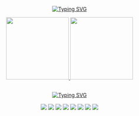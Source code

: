 <p align="center">
  <a href="https://git.io/typing-svg">
    <img src="https://readme-typing-svg.demolab.com?      font=VT323&size=35&pause=1000&color=FFFFFF&center=true&width=435&lines=Hello!;My+name+is+Tiago!;Welcome+to+my+profile!" alt="Typing SVG" />
  </a>
</p>

<div align=center>
  <a href="https://github.com/seu-usuário-aqui">
  <img height="170em" src="https://github-readme-stats.vercel.app/api?username=Tiaguh&show_icons=true&theme=dark&include_all_commits=true&count_private=true"/>
  <img height="170em" src="https://github-readme-stats.vercel.app/api/top-langs/?username=Tiaguh&layout=compact&langs_count=7&theme=dark"/>
</div>

<br>

<p align="center">
  <a href="https://git.io/typing-svg"><img src="https://readme-typing-svg.demolab.com?font=VT323&size=35&pause=10000&color=FFFFFF&center=true&repeat=true&width=435&lines=Tools+and+Languages..." alt="Typing SVG" />
  </a>
</p>

<div align="center">
  <img align="center" src="https://img.icons8.com/color/48/000000/react-native.png"/>
  <img align="center" src="https://img.icons8.com/color/48/000000/nodejs.png"/>
  <img align="center" src="https://img.icons8.com/color/48/javascript.png" >
  <img align="center" src="https://img.icons8.com/color/48/python.png" >
  <img align="center" src="https://img.icons8.com/color/48/html-5--v1.png" >
  <img align="center" src="https://img.icons8.com/color/48/css3.png" >
  <img align="center" src="https://img.icons8.com/color/48/mysql-logo.png" >
  <img align="center" src="https://img.icons8.com/color/48/000000/git.png"/>
</div>
